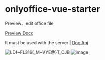 # onlyoffice-vue-starter
Preview、edit office file

[Preview Docx](https://personal.onlyoffice.com/products/files/doceditor?fileId=5473971)

It must be used with the server | [Doc Api](https://api.onlyoffice.com/editors/advanced)

![LD)~FL316(_M~VYE@}T_CJB](https://user-images.githubusercontent.com/45450994/184916548-b1c3fae9-5dea-4ea9-8166-7898f5a1cf05.jpg)
![image](https://user-images.githubusercontent.com/45450994/185038826-4ad81578-f851-42d6-8467-6aad03f87ef2.png)

